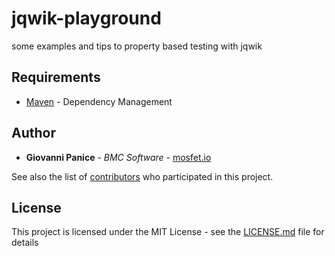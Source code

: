 # jqwik-playground

some examples and tips to property based testing with jqwik


## Requirements

* [Maven](https://maven.apache.org/) - Dependency Management


## Author

* **Giovanni Panice** - *BMC Software* - [mosfet.io](https://mosfet.io)

See also the list of [contributors](CONTRIBUTORS.md) who participated in this project.

## License

This project is licensed under the MIT License - see the [LICENSE.md](LICENSE.md) file for details
